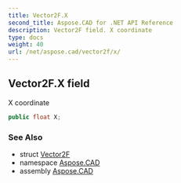 ```yaml
---
title: Vector2F.X
second_title: Aspose.CAD for .NET API Reference
description: Vector2F field. X coordinate
type: docs
weight: 40
url: /net/aspose.cad/vector2f/x/
---
```

## Vector2F.X field

X coordinate

```csharp
public float X;
```

### See Also

* struct [Vector2F](../)
* namespace [Aspose.CAD](../../../aspose.cad/)
* assembly [Aspose.CAD](../../../)


